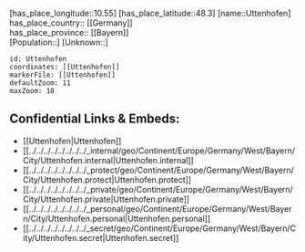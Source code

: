 ﻿---
location: [48.3,10.55] 
mapzoom: [7,12] 
mapmarker: city 
type: City
tags:
- geo/City


SpocWebEntityId: 35148
isDeleted: false
confidential: public

---
[has_place_longitude::10.55] 
[has_place_latitude::48.3] 
[name::Uttenhofen] 
has_place_country:: [[Germany]]  
has_place_province:: [[Bayern]]  
[Population::] 
[Unknown::] 


```leaflet
id: Uttenhofen
coordinates: [[Uttenhofen]] 
markerFile: [[Uttenhofen]] 
defaultZoom: 11 
maxZoom: 18
```


## Confidential Links & Embeds: 
- [[Uttenhofen|Uttenhofen]]  
- [[../../../../../../../../_internal/geo/Continent/Europe/Germany/West/Bayern/City/Uttenhofen.internal|Uttenhofen.internal]] 
- [[../../../../../../../../_protect/geo/Continent/Europe/Germany/West/Bayern/City/Uttenhofen.protect|Uttenhofen.protect]] 
- [[../../../../../../../../_private/geo/Continent/Europe/Germany/West/Bayern/City/Uttenhofen.private|Uttenhofen.private]] 
- [[../../../../../../../../_personal/geo/Continent/Europe/Germany/West/Bayern/City/Uttenhofen.personal|Uttenhofen.personal]] 
- [[../../../../../../../../_secret/geo/Continent/Europe/Germany/West/Bayern/City/Uttenhofen.secret|Uttenhofen.secret]] 
